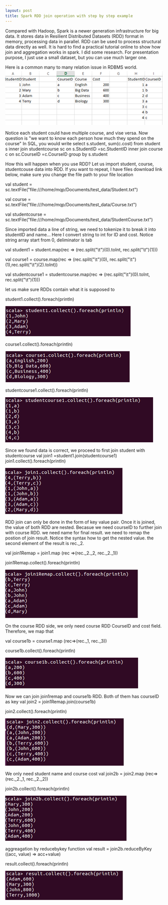 ```yaml
---
layout: post
title: Spark RDD join operation with step by step example
---
```


Compared with Hadoop, Spark is a newer generation infrastructure for big data. It stores data in Resilient Distributed Datasets (RDD) format in memory, processing data in parallel.  RDD can be used to process structural data directly as well. It is hard to find a practical tutorial online to show how join and aggregation works in spark. I did some research.  For presentation purpose, I just use a small dataset, but you can use much larger one. 

Here is a common many to many relation issue in RDBMS world. 
<img src="/images/blog6/table_relation.PNG" alt="relation">

Notice each student could have multiple course, and vise versa. 
Now question is "we want to know each person how much they spend on the course"
In SQL, you would write
select s.student, sum(c.cost) 
from student s 
inner join studentcourse sc on s.StudentID =sc.StudentID
inner join course c  on sc.CourseID =c.CourseID
group by s.student

How this will happen when you use RDD?
Let us import student, course, studentcouse data into RDD. If you want to repeat, I have files download link below, make sure you change the file path to your file location

val student = sc.textFile("file:///home/mqp/Documents/test_data/Student.txt")

val course = sc.textFile("file:///home/mqp/Documents/test_data/Course.txt")

val studentcourse = sc.textFile("file:///home/mqp/Documents/test_data/StudentCourse.txt")

Since imported data a line of string,  we need to tokenize it to break it into studentID and name... Here I convert string to int for ID and cost. Notice string array start from 0, deliminator is tab

val student1 = student.map(rec => (rec.split("\t")(0).toInt, rec.split("\t")(1)))

val course1 = course.map(rec => (rec.split("\t")(0), rec.split("\t")(1),rec.split("\t")(2).toInt))

val studentcourse1 = studentcourse.map(rec => (rec.split("\t")(0).toInt, rec.split("\t")(1)))

let us make sure RDDs contain what it is supposed to

student1.collect().foreach(println)

<img src="/images/blog6/student.PNG">


course1.collect().foreach(println)

<img src="/images/blog6/course.PNG">


studentcourse1.collect().foreach(println)

<img src="/images/blog6/studentcourse.PNG">

Since we found data is correct, we proceed to first join student with studentcourse
val join1 =student1.join(studentcourse1) 
join1.collect().foreach(println)

<img src="/images/blog6/join1.PNG">

RDD join can only be done in the form of key value pair. Once it is joined, the value of both RDD are nested. Becasue we need courseID to further join with course RDD. we need name for final result. we need to remap the postion of join result. Notice the syntax how to get the nested value. the second element of the result is rec._2. 

val join1Remap = join1.map (rec =>(rec._2._2, rec._2._1))

join1Remap.collect().foreach(println)

<img src="/images/blog6/join1remap.PNG">

On the course RDD side, we only need course RDD  CourseID and cost field. Therefore, we map that 

val course1b = course1.map (rec=>(rec._1, rec._3))

course1b.collect().foreach(println)

<img src="/images/blog6/course1b.PNG">

Now we can join join1remap and course1b RDD. Both of them has courseID as key
val join2 = join1Remap.join(course1b)

join2.collect().foreach(println)

<img src="/images/blog6/join2.PNG">

We only need student name and course cost
val join2b = join2.map (rec=>(rec._2._1, rec._2._2)) 

join2b.collect().foreach(println)

<img src="/images/blog6/join2b.PNG">

aggreagation by reducebykey function
val result = join2b.reduceByKey ((acc, value) => acc+value)

result.collect().foreach(println)

<img src="/images/blog6/result.PNG">






